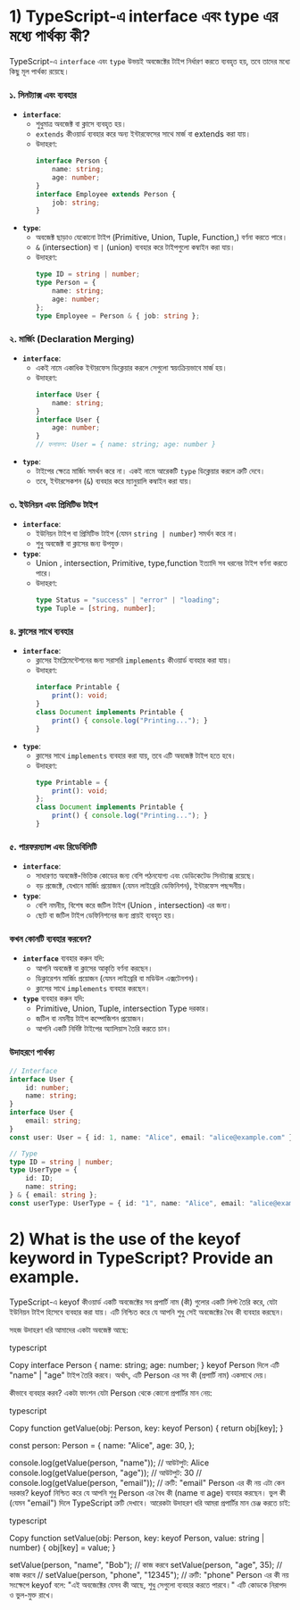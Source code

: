 
# 1) TypeScript-এ interface এবং type এর মধ্যে পার্থক্য কী?
TypeScript-এ `interface` এবং `type` উভয়ই অবজেক্টের টাইপ নির্ধারণ করতে ব্যবহৃত হয়, তবে তাদের মধ্যে কিছু মূল পার্থক্য রয়েছে। 
### ১. **সিনট্যাক্স এবং ব্যবহার**
- **`interface`**:
  - শুধুমাত্র অবজেক্ট বা ক্লাসে ব্যবহৃত হয়।
  - `extends` কীওয়ার্ড ব্যবহার করে অন্য ইন্টারফেসের সাথে মার্জ বা extends  করা যায়।
  - উদাহরণ:
    ```typescript
    interface Person {
        name: string;
        age: number;
    }
    interface Employee extends Person {
        job: string;
    }
    ```
- **`type`**:
  - অবজেক্ট ছাড়াও যেকোনো টাইপ (Primitive, Union, Tuple, Function,) বর্ণনা করতে পারে।
  - `&` (intersection) বা `|` (union) ব্যবহার করে টাইপগুলো কম্বাইন করা যায়।
  - উদাহরণ:
    ```typescript
    type ID = string | number;
    type Person = {
        name: string;
        age: number;
    };
    type Employee = Person & { job: string };
    ```

### ২. **মার্জিং (Declaration Merging)**
- **`interface`**:
  - একই নামে একাধিক ইন্টারফেস ডিক্লেয়ার করলে সেগুলো স্বয়ংক্রিয়ভাবে মার্জ হয়।
  - উদাহরণ:
    ```typescript
    interface User {
        name: string;
    }
    interface User {
        age: number;
    }
    // ফলাফল: User = { name: string; age: number }
    ```
- **`type`**:
  - টাইপের ক্ষেত্রে মার্জিং সমর্থন করে না। একই নামে আরেকটি `type` ডিক্লেয়ার করলে ত্রুটি দেবে।
  - তবে, ইন্টারসেকশন (`&`) ব্যবহার করে ম্যানুয়ালি কম্বাইন করা যায়।

### ৩. **ইউনিয়ন এবং প্রিমিটিভ টাইপ**
- **`interface`**:
  - ইউনিয়ন টাইপ বা প্রিমিটিভ টাইপ (যেমন `string | number`) সমর্থন করে না।
  - শুধু অবজেক্ট বা ক্লাসের জন্য উপযুক্ত।
- **`type`**:
  - Union , intersection, Primitive, type,function ইত্যাদি সব ধরনের টাইপ বর্ণনা করতে পারে।
  - উদাহরণ:
    ```typescript
    type Status = "success" | "error" | "loading";
    type Tuple = [string, number];
    ```

### ৪. **ক্লাসের সাথে ব্যবহার**
- **`interface`**:
  - ক্লাসের ইমপ্লিমেন্টেশনের জন্য সরাসরি `implements` কীওয়ার্ড ব্যবহার করা যায়।
  - উদাহরণ:
    ```typescript
    interface Printable {
        print(): void;
    }
    class Document implements Printable {
        print() { console.log("Printing..."); }
    }
    ```
- **`type`**:
  - ক্লাসের সাথে `implements` ব্যবহার করা যায়, তবে এটি অবজেক্ট টাইপ হতে হবে।
  - উদাহরণ:
    ```typescript
    type Printable = {
        print(): void;
    };
    class Document implements Printable {
        print() { console.log("Printing..."); }
    }
    ```

### ৫. **পারফরম্যান্স এবং রিডেবিলিটি**
- **`interface`**:
  - সাধারণত অবজেক্ট-ভিত্তিক কোডের জন্য বেশি পঠনযোগ্য এবং ডেডিকেটেড সিনট্যাক্স রয়েছে।
  - বড় প্রজেক্টে, যেখানে মার্জিং প্রয়োজন (যেমন লাইব্রেরি ডেফিনিশন), ইন্টারফেস পছন্দনীয়।
- **`type`**:
  - বেশি নমনীয়, বিশেষ করে জটিল টাইপ (Union , intersection) এর জন্য।
  - ছোট বা জটিল টাইপ ডেফিনিশনের জন্য প্রায়ই ব্যবহৃত হয়।

### কখন কোনটি ব্যবহার করবেন?
- **`interface`** ব্যবহার করুন যদি:
  - আপনি অবজেক্ট বা ক্লাসের আকৃতি বর্ণনা করছেন।
  - ডিক্লারেশন মার্জিং প্রয়োজন (যেমন লাইব্রেরি বা মডিউল এক্সটেনশন)।
  - ক্লাসের সাথে `implements` ব্যবহার করছেন।
- **`type`** ব্যবহার করুন যদি:
  - Primitive, Union, Tuple, intersection Type দরকার।
  - জটিল বা নমনীয় টাইপ কম্পোজিশন প্রয়োজন।
  - আপনি একটি নির্দিষ্ট টাইপের অ্যালিয়াস তৈরি করতে চান।

### উদাহরণে পার্থক্য
```typescript
// Interface
interface User {
    id: number;
    name: string;
}
interface User {
    email: string;
}
const user: User = { id: 1, name: "Alice", email: "alice@example.com" }; // মার্জ হয়েছে

// Type
type ID = string | number;
type UserType = {
    id: ID;
    name: string;
} & { email: string };
const userType: UserType = { id: "1", name: "Alice", email: "alice@example.com" };
```




# 2) What is the use of the keyof keyword in TypeScript? Provide an example.

TypeScript-এ keyof কীওয়ার্ড একটি অবজেক্টের সব প্রপার্টি নাম (কী) গুলোর একটি লিস্ট তৈরি করে, যেটা ইউনিয়ন টাইপ হিসেবে ব্যবহার করা যায়। এটি নিশ্চিত করে যে আপনি শুধু সেই অবজেক্টের বৈধ কী ব্যবহার করছেন।

সহজ উদাহরণ
ধরি আমাদের একটা অবজেক্ট আছে:

typescript

Copy
interface Person {
    name: string;
    age: number;
}
keyof Person দিলে এটি "name" | "age" টাইপ তৈরি করবে। অর্থাৎ, এটি Person এর সব কী (প্রপার্টি নাম) একসাথে দেয়।

কীভাবে ব্যবহার করব?
একটা ফাংশন যেটা Person থেকে কোনো প্রপার্টির মান নেয়:

typescript

Copy
function getValue(obj: Person, key: keyof Person) {
    return obj[key];
}

const person: Person = {
    name: "Alice",
    age: 30,
};

console.log(getValue(person, "name")); // আউটপুট: Alice
console.log(getValue(person, "age")); // আউটপুট: 30
// console.log(getValue(person, "email")); // ত্রুটি: "email" Person এর কী নয়
এটা কেন দরকার?
keyof নিশ্চিত করে যে আপনি শুধু Person এর বৈধ কী (name বা age) ব্যবহার করছেন।
ভুল কী (যেমন "email") দিলে TypeScript ত্রুটি দেখাবে।
আরেকটা উদাহরণ
ধরি আমরা প্রপার্টির মান চেঞ্জ করতে চাই:

typescript

Copy
function setValue(obj: Person, key: keyof Person, value: string | number) {
    obj[key] = value;
}

setValue(person, "name", "Bob"); // কাজ করবে
setValue(person, "age", 35); // কাজ করবে
// setValue(person, "phone", "12345"); // ত্রুটি: "phone" Person এর কী নয়
সংক্ষেপে
keyof বলে: "এই অবজেক্টের যেসব কী আছে, শুধু সেগুলো ব্যবহার করতে পারবে।" এটি কোডকে নিরাপদ ও ভুল-মুক্ত রাখে।
